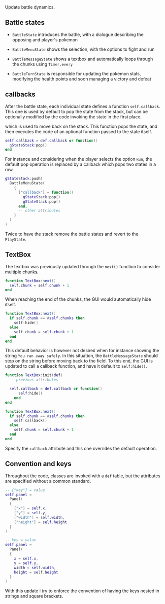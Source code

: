 Update battle dynamics.

## Battle states

- `BattleState` introduces the battle, with a dialogue describing the opposing and player's pokemon

- `BattleMenuState` shows the selection, with the options to fight and run

- `BattleMessageState` shows a textbox and automatically loops through the chunks using `Timer.every`

- `BattleTurnState` is responsible for updating the pokemon stats, modifying the health points and soon managing a victory and defeat

## callbacks

After the battle state, each individual state defines a function `self.callback`. This one is used by default to pop the state from the stack, but can be optionally modified by the code invoking the state in the first place.

which is used to move back on the stack. This function pops the state, and then executes the code of an optional function passed to the state itself.

```lua
self.callback = def.callback or function()
  gStateStack:pop()
end
```

For instance and considering when the player selects the option `Run`, the default pop operation is replaced by a callback which pops two states in a row.

```lua
gStateStack:push(
  BattleMenuState(
    {
      ["callback"] = function()
        gStateStack:pop()
        gStateStack:pop()
      end,
      -- other attributes
    }
  )
)
```

Twice to have the stack remove the battle states and revert to the `PlayState`.

## TextBox

The textbox was previously updated through the `next()` function to consider multiple chunks.

```lua
function TextBox:next()
  self.chunk = self.chunk + 1
end
```

When reaching the end of the chunks, the GUI would automatically hide itself.

```lua
function TextBox:next()
  if self.chunk == #self.chunks then
    self:hide()
  else
    self.chunk = self.chunk + 1
  end
end
```

This default behavior is however not desired when for instance showing the string `You ran away safely`. In this situation, the `BattleMessageState` should stop on the string before moving back to the field. To this end, the GUI is updated to call a callback function, and have it default to `self:hide()`.

```lua
function TextBox:init(def)
  -- previous attributes

  self.callback = def.callback or function()
      self:hide()
    end
end

function TextBox:next()
  if self.chunk == #self.chunks then
    self:callback()
  else
    self.chunk = self.chunk + 1
  end
end
```

Specify the `callback` attribute and this one overrides the default operation.

## Convention and keys

Throughout the code, classes are invoked with a `def` table, but the attributes are specified without a common standard.

```lua
-- ["key"] = value
self.panel =
  Panel(
  {
    ["x"] = self.x,
    ["y"] = self.y,
    ["width"] = self.width,
    ["height"] = self.height
  }
)

-- key = value
self.panel =
  Panel(
  {
    x = self.x,
    y = self.y,
    width = self.width,
    height = self.height
  }
)
```

With this update I try to enforce the convention of having the keys nested in strings and square brackets.
